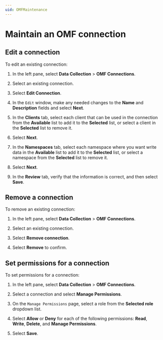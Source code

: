 ```yaml
---
uid: OMFMaintenance
---
```


# Maintain an OMF connection

## Edit a connection

To edit an existing connection:

1. In the left pane, select **Data Collection** > **OMF Connections**.

1. Select an existing connection.

1. Select **Edit Connection**.

1. In the `Edit` window, make any needed changes to the **Name** and **Description** fields and select **Next**.

1. In the **Clients** tab, select each client that can be used in the connection from the **Available** list to add it to the **Selected** list, or select a client in the **Selected** list to remove it.

1. Select **Next**.

1. In the **Namespaces** tab, select each namespace where you want write data in the **Available** list to add it to the **Selected** list, or select a namespace from the **Selected** list to remove it.

1. Select **Next**.

1. In the **Review** tab, verify that the information is correct, and then select **Save**.  

## Remove a connection

To remove an existing connection:

1. In the left pane, select **Data Collection** > **OMF Connections**.

1. Select an existing connection.

1. Select **Remove connection**.

1. Select **Remove** to confirm.

## Set permissions for a connection

To set permissions for a connection:

1. In the left pane, select **Data Collection** > **OMF Connections**.

1. Select a connection and select **Manage Permissions**.

1. On the `Manage Permissions` page, select a role from the **Selected role** dropdown list.

1. Select **Allow** or **Deny** for each of the following permissions: **Read**, **Write**, **Delete**, and **Manage Permissions**.

1. Select **Save**.
